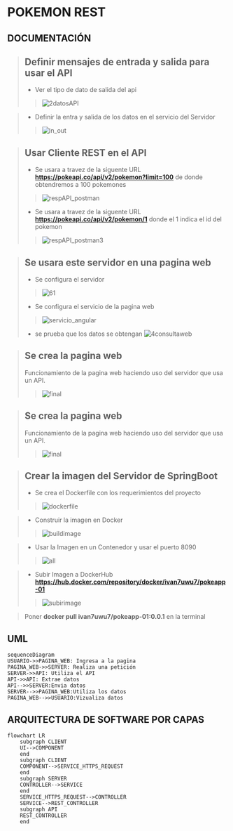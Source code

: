 # POKEMON REST

## DOCUMENTACIÓN

> ## Definir mensajes de entrada y salida para usar el API
> - Ver el tipo de dato de salida del api 
>> ![2datosAPI](https://user-images.githubusercontent.com/23283111/183944090-f76fb745-bcaf-4ad7-aa78-89a120950fb1.png)

> - Definir la entra y salida de los datos en el servicio del Servidor
>> ![in_out](https://user-images.githubusercontent.com/23283111/183944297-8acaf055-c59d-4208-8ebe-93c0f53922cb.png)

##

> ## Usar Cliente REST en el API
> - Se usara a travez de la siguente URL **https://pokeapi.co/api/v2/pokemon?limit=100** de donde obtendremos a 100 pokemones
>> ![respAPI_postman](https://user-images.githubusercontent.com/23283111/183945782-56615d87-502f-48d8-a14a-d92ed8658284.png)
> - Se usara a travez de la siguente URL **https://pokeapi.co/api/v2/pokemon/1** donde el 1 indica el id del pokemon
>> ![respAPI_postman3](https://user-images.githubusercontent.com/23283111/183945971-07e8ce54-4bed-443e-a5ae-d5eafd8a4b15.png)

##

> ## Se usara este servidor en una pagina web
> - Se configura el servidor
>> ![61](https://user-images.githubusercontent.com/23283111/183946224-cb191fa5-86bf-49a0-8dc3-11e77bb0d3a3.png)
> - Se configura el servicio de la pagina web
>> ![servicio_angular](https://user-images.githubusercontent.com/23283111/183946315-b40d38c6-9c22-4c21-b59f-5530bf9a0057.png)
> - se prueba que los datos se obtengan
> ![4consultaweb](https://user-images.githubusercontent.com/23283111/183946457-6b9617ca-f80f-4b02-bfb0-6a840ad9aa9d.png)

##

> ## Se crea la pagina web
> Funcionamiento de la pagina web haciendo uso del servidor que usa un API.
>> ![final](https://user-images.githubusercontent.com/23283111/183946707-63f7de78-a27c-4b98-a499-e5205c224681.png)

##

> ## Se crea la pagina web
> Funcionamiento de la pagina web haciendo uso del servidor que usa un API.
>> ![final](https://user-images.githubusercontent.com/23283111/183946707-63f7de78-a27c-4b98-a499-e5205c224681.png)

##

> ## Crear la imagen del Servidor de SpringBoot
> - Se crea el Dockerfile con los requerimientos del proyecto
>> ![dockerfile](https://user-images.githubusercontent.com/23283111/184023145-66165e68-ddb7-420c-a3ea-d851d2223afd.png)

> - Construir la imagen en Docker
>> ![buildimage](https://user-images.githubusercontent.com/23283111/184023246-bc038319-1eb2-4c5f-9552-6efd0b529d08.png)

> - Usar la Imagen en un Contenedor y usar el puerto 8090
>> ![all](https://user-images.githubusercontent.com/23283111/184023507-5a52425c-032c-4085-b45a-492860e51c8f.png)


> - Subir Imagen a DockerHub **https://hub.docker.com/repository/docker/ivan7uwu7/pokeapp-01**
>> ![subirimage](https://user-images.githubusercontent.com/23283111/184023340-6c6185c8-4ede-470f-97bf-08ea12a79dce.png)

> Poner **docker pull ivan7uwu7/pokeapp-01:0.0.1** en la terminal

##

## UML

```mermaid
sequenceDiagram
USUARIO->>PAGINA_WEB: Ingresa a la pagina
PAGINA_WEB->>SERVER: Realiza una petición
SERVER->>API: Utiliza el API
API->>API: Extrae datos
API-->>SERVER:Envia datos
SERVER-->>PAGINA_WEB:Utiliza los datos
PAGINA_WEB-->>USUARIO:Vizualiza datos
```
##

## ARQUITECTURA DE SOFTWARE POR CAPAS

```mermaid
flowchart LR
    subgraph CLIENT
    UI-->COMPONENT
    end
    subgraph CLIENT
    COMPONENT-->SERVICE_HTTPS_REQUEST
    end
    subgraph SERVER
    CONTROLLER-->SERVICE
    end
    SERVICE_HTTPS_REQUEST-->CONTROLLER
    SERVICE-->REST_CONTROLLER
    subgraph API
    REST_CONTROLLER
    end
```
